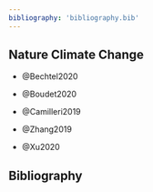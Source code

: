 ```yaml
---
bibliography: 'bibliography.bib'
---
```


## Nature Climate Change

* @Bechtel2020
* @Boudet2020
* @Camilleri2019
* @Zhang2019

* @Xu2020

## Bibliography